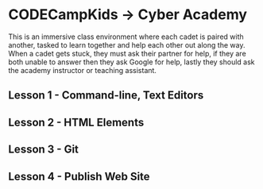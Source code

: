 # CODECampKids -> Cyber Academy

This is an immersive class environment where each cadet is paired with another, tasked to learn together and help each other out along the way. When a cadet gets stuck, they must ask their partner for help, if they are both unable to answer then they ask Google for help, lastly they should ask the academy instructor or teaching assistant.

## Lesson 1 - Command-line, Text Editors

## Lesson 2 - HTML Elements

## Lesson 3 - Git

## Lesson 4 - Publish Web Site
